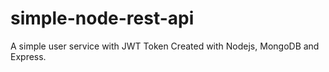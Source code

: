 # simple-node-rest-api
A simple user service with JWT Token Created with Nodejs, MongoDB and Express.
